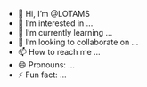 - 👋 Hi, I’m @LOTAMS
- 👀 I’m interested in ...
- 🌱 I’m currently learning ...
- 💞️ I’m looking to collaborate on ...
- 📫 How to reach me ...
- 😄 Pronouns: ...
- ⚡ Fun fact: ...

<!---
LOTAMS/LOTAMS is a ✨ special ✨ repository because its `README.md` (this file) appears on your GitHub profile.
You can click the Preview link to take a look at your changes.
--->
